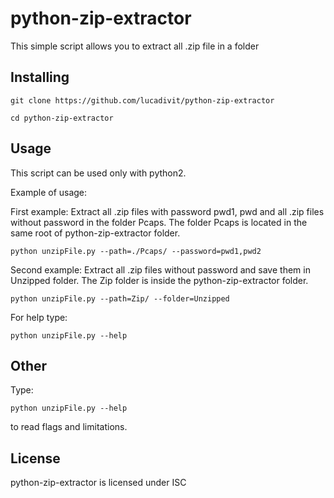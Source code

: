 # python-zip-extractor
This simple script allows you to extract all .zip file in a folder

## Installing

```
git clone https://github.com/lucadivit/python-zip-extractor

cd python-zip-extractor
```

## Usage
This script can be used only with python2.

Example of usage:

First example: Extract all .zip files with password pwd1, pwd and  all .zip files without password in the folder Pcaps. The folder Pcaps is located in the same root of python-zip-extractor folder.

```
python unzipFile.py --path=./Pcaps/ --password=pwd1,pwd2
```

Second example: Extract all .zip files without password and save them in Unzipped folder. The Zip folder is inside the python-zip-extractor folder. 
```
python unzipFile.py --path=Zip/ --folder=Unzipped
```

For help type:

```
python unzipFile.py --help
```

## Other

Type:
```
python unzipFile.py --help
```
to read flags and limitations.

## License

python-zip-extractor is licensed under ISC
